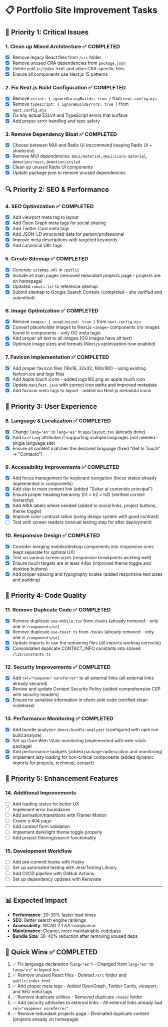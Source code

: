 # 📋 Portfolio Site Improvement Tasks

## 🚨 **Priority 1: Critical Issues**

### 1. **Clean up Mixed Architecture** ✅ **COMPLETED**
- [x] Remove legacy React files from `/src` folder
- [x] Remove unused CRA dependencies from `package.json`
- [x] Delete `public/index.html` and other CRA-specific files
- [x] Ensure all components use Next.js 15 patterns

### 2. **Fix Next.js Build Configuration** ✅ **COMPLETED**
- [x] Remove `eslint: { ignoreDuringBuilds: true }` from `next.config.mjs`
- [x] Remove `typescript: { ignoreBuildErrors: true }` from `next.config.mjs`
- [x] Fix any actual ESLint and TypeScript errors that surface
- [x] Add proper error handling and type safety

### 3. **Remove Dependency Bloat** ✅ **COMPLETED**
- [x] Choose between MUI and Radix UI (recommend keeping Radix UI + shadcn/ui)
- [x] Remove MUI dependencies: `@mui/material`, `@mui/icons-material`, `@emotion/react`, `@emotion/styled`
- [x] Clean up unused Radix UI components
- [x] Update package.json to remove unused dependencies

## 🔍 **Priority 2: SEO & Performance**

### 4. **SEO Optimization** ✅ **COMPLETED**
- [x] Add viewport meta tag to layout
- [x] Add Open Graph meta tags for social sharing
- [x] Add Twitter Card meta tags
- [x] Add JSON-LD structured data for person/professional
- [x] Improve meta descriptions with targeted keywords
- [x] Add canonical URL tags

### 5. **Create Sitemap** ✅ **COMPLETED**
- [x] Generate `sitemap.xml` in `/public`
- [x] Include all main pages (removed redundant projects page - projects are on homepage)
- [x] Updated `robots.txt` to reference sitemap
- [x] Submit sitemap to Google Search Console (completed - site verified and submitted)

### 6. **Image Optimization** ✅ **COMPLETED**
- [x] Remove `images: { unoptimized: true }` from `next.config.mjs`
- [x] Convert placeholder images to Next.js `<Image>` components (no images found in components - only OG meta tags)
- [x] Add proper alt text to all images (OG images have alt text)
- [x] Optimize image sizes and formats (Next.js optimization now enabled)

### 7. **Favicon Implementation** ✅ **COMPLETED**
- [x] Add proper favicon files (16x16, 32x32, 180x180) - using existing favicon.ico and logo files
- [x] Add Apple touch icons - added logo192.png as apple touch icon
- [x] Update `manifest.json` with correct icon paths and improved metadata
- [x] Add favicon meta tags to layout - added via Next.js metadata icons

## 🎯 **Priority 3: User Experience**

### 8. **Language & Localization** ✅ **COMPLETED**
- [x] Change `lang="en"` to `lang="es"` in `app/layout.tsx` (already done)
- [x] Add `hreflang` attributes if supporting multiple languages (not needed - single language site)
- [x] Ensure all content matches the declared language (fixed "Get In Touch" → "Contacto")

### 9. **Accessibility Improvements** ✅ **COMPLETED**
- [x] Add focus management for keyboard navigation (focus states already implemented in components)
- [x] Add skip to main content link (added "Saltar al contenido principal")
- [x] Ensure proper heading hierarchy (h1 > h2 > h3) (verified correct hierarchy)
- [x] Add ARIA labels where needed (added to social links, project buttons, theme toggle)
- [x] Improve color contrast ratios (using design system with good contrast)
- [ ] Test with screen readers (manual testing step for after deployment)

### 10. **Responsive Design** ✅ **COMPLETED**
- [x] Consider merging mobile/desktop components into responsive ones (kept separate for optimal UX)
- [x] Test on various screen sizes (responsive breakpoints working well)
- [x] Ensure touch targets are at least 44px (improved theme toggle and desktop buttons)
- [x] Add proper spacing and typography scales (added responsive text sizes and padding)

## 🔧 **Priority 4: Code Quality**

### 11. **Remove Duplicate Code** ✅ **COMPLETED**
- [x] Remove duplicate `use-mobile.tsx` from `/hooks` (already removed - only one in `/components/ui`)
- [x] Remove duplicate `use-toast.ts` from `/hooks` (already removed - only one in `/components/ui`)
- [x] Update imports to use the remaining files (all imports working correctly)
- [x] Consolidated duplicate CONTACT_INFO constants into shared `/lib/constants.ts`

### 12. **Security Improvements** ✅ **COMPLETED**
- [x] Add `rel="noopener noreferrer"` to all external links (all external links already secured)
- [x] Review and update Content Security Policy (added comprehensive CSP with security headers)
- [x] Ensure no sensitive information in client-side code (verified clean codebase)

### 13. **Performance Monitoring** ✅ **COMPLETED**
- [x] Add bundle analyzer: `@next/bundle-analyzer` (configured with npm run build:analyze)
- [x] Set up Core Web Vitals monitoring (implemented with web-vitals package)
- [x] Add performance budgets (added package optimization and monitoring)
- [x] Implement lazy loading for non-critical components (added dynamic imports for projects, technical, contact)

## 🎨 **Priority 5: Enhancement Features**

### 14. **Additional Improvements**
- [ ] Add loading states for better UX
- [ ] Implement error boundaries
- [ ] Add animation/transitions with Framer Motion
- [ ] Create a 404 page
- [ ] Add contact form validation
- [ ] Implement dark/light theme toggle properly
- [ ] Add project filtering/search functionality

### 15. **Development Workflow**
- [ ] Add pre-commit hooks with Husky
- [ ] Set up automated testing with Jest/Testing Library
- [ ] Add CI/CD pipeline with GitHub Actions
- [ ] Set up dependency updates with Renovate

---

## 📊 **Expected Impact**

- **Performance**: 20-30% faster load times
- **SEO**: Better search engine rankings
- **Accessibility**: WCAG 2.1 AA compliance
- **Maintenance**: Cleaner, more maintainable codebase
- **Bundle Size**: 30-40% reduction after removing unused deps

## 🎯 **Quick Wins** ✅ **COMPLETED**
1. ✅ Fix language declaration (`lang="es"`) - Changed from `lang="en"` to `lang="es"` in layout.tsx
2. ✅ Remove unused React files - Deleted `/src` folder and `public/index.html`
3. ✅ Add proper meta tags - Added OpenGraph, Twitter Cards, viewport, and SEO meta tags
4. ✅ Remove duplicate utilities - Removed duplicate `/hooks` folder
5. ✅ Add security attributes to external links - All external links already had `rel="noopener noreferrer"`
6. ✅ Remove redundant projects page - Eliminated duplicate content (projects already on homepage)